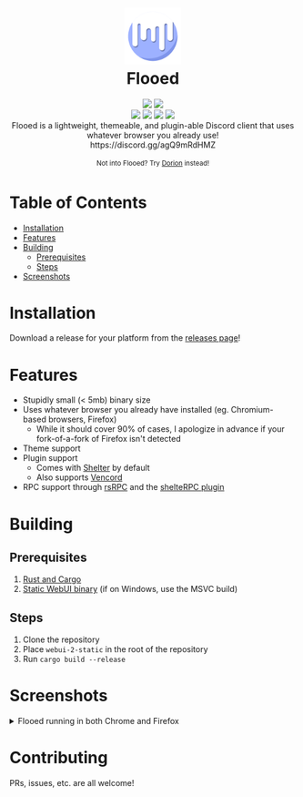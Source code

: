<h1 align="center">
 <img height="100px" src="https://raw.githubusercontent.com/SpikeHD/Flooed/main/assets/icon.png" />
 <br />
 Flooed
</h1>
<div align="center">
 <img src="https://img.shields.io/github/actions/workflow/status/SpikeHD/Flooed/build.yml" />
 <img src="https://img.shields.io/github/repo-size/SpikeHD/Flooed" />
</div>
<div align="center">
 <img src="https://img.shields.io/github/commit-activity/m/SpikeHD/Flooed" />
 <img src="https://img.shields.io/github/release-date/SpikeHD/Flooed" />
 <img src="https://img.shields.io/github/stars/SpikeHD/Flooed" />
 <img src="https://img.shields.io/github/downloads/SpikeHD/Flooed/total" />
</div>

<div align="center">
  Flooed is a lightweight, themeable, and plugin-able Discord client that uses whatever browser you already use!
  <br />
  https://discord.gg/agQ9mRdHMZ

  <br />
  <br />
  <sup>Not into Flooed? Try <a href="https://github.com/SpikeHD/Dorion">Dorion</a> instead!</sup>
</div>

# Table of Contents

* [Installation](#installation)
* [Features](#features)
* [Building](#building)
  * [Prerequisites](#prerequisites)
  * [Steps](#steps)
* [Screenshots](#screenshots) 

# Installation

Download a release for your platform from the [releases page](https://github.com/SpikeHD/Flooed/releases)!


# Features

* Stupidly small (< 5mb) binary size
* Uses whatever browser you already have installed (eg. Chromium-based browsers, Firefox)
  * While it should cover 90% of cases, I apologize in advance if your fork-of-a-fork of Firefox isn't detected
* Theme support
* Plugin support
  * Comes with [Shelter](https://github.com/uwu/shelter) by default
  * Also supports [Vencord](https://github.com/vendicated/vencord)
* RPC support through [rsRPC](https://github.com/SpikeHD/rsRPC) and the [shelteRPC plugin](https://github.com/SpikeHD/shelter-plugins?tab=readme-ov-file#shelterpc)

# Building

## Prerequisites

1. [Rust and Cargo](https://www.rust-lang.org/tools/install)
2. [Static WebUI binary](https://github.com/SpikeHD/webui/actions?query=branch%3Aext) (if on Windows, use the MSVC build)

## Steps

1. Clone the repository
2. Place `webui-2-static` in the root of the repository
3. Run `cargo build --release`

# Screenshots

<details>
 <summary>Flooed running in both Chrome and Firefox</summary>
 
 ![image](https://github.com/SpikeHD/Flooed/assets/25207995/ad166a9b-5168-41cf-951f-c6b2bcd025c1)
</details>

# Contributing

PRs, issues, etc. are all welcome!
